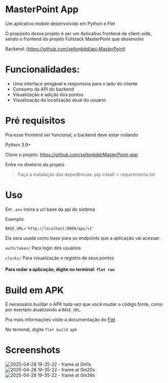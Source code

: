 # MasterPoint App

Um aplicativo mobile desenvolvido em Python e Flet

O propósito desse projeto é ser um Aplicativo frontend de client-side, sendo o frontend do projeto Fullstack MasterPoint que desenvolvi

Backend: (https://github.com/seltonkdd/api-MasterPoint)

# Funcionalidades:

- Uma interface amigável e responsiva para o lado do cliente
- Consumo da API do backend
- Visualização e adição dos pontos
- Visualização da localização atual do usuário

# Pré requisitos

Pra esse frontend ser funcional, o backend deve estar rodando

Python 3.9+

Clone o projeto: https://github.com/seltonkdd/MasterPoint-app

Entre no diretório do projeto

> Faça a instalação das depedências: 
    pip install -r requirements.txt

# Uso

Em `.env` insira a url base da api do sistema

Exemplo:

    BASE_URL='http://localhost:8000/api/v1'

Ela sera usada como base para os endpoints que a aplicação vai acessar:

`auth/token/`
Para login dos usuários

`clocks/`
Para visualização e registro de seus pontos

#### Para rodar a aplicação, digite no terminal: `flet run`

# Build em APK

É necessário buildar o APK toda vez que você mudar o código fonte, como por exemplo atualizando a `BASE_URL`.

Pra mais informações visite a documentação do [Flet](https://flet.dev/docs/publish)

No terminal, digite `flet build apk`

# Screenshots
![2025-04-28 19-35-22 - frame at 0m1s](https://github.com/user-attachments/assets/daa364cf-9479-4294-ad4b-ee502c494bb7)
![2025-04-28 19-35-22 - frame at 0m20s](https://github.com/user-attachments/assets/796ca9ca-cb29-4e61-9ba2-b921218f3a26)
![2025-04-28 19-35-22 - frame at 0m38s](https://github.com/user-attachments/assets/102adb37-08a3-480f-b8fa-df4364e536be)
